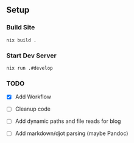 ## Setup

### Build Site
`nix build .`

### Start Dev Server

`nix run .#develop`

### TODO

- [x] Add Workflow
- [ ] Cleanup code
- [ ] Add dynamic paths and file reads for blog
- [ ] Add markdown/djot parsing (maybe Pandoc)

